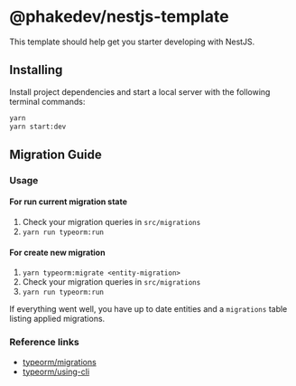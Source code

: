 # @phakedev/nestjs-template

This template should help get you starter developing with NestJS.

## Installing

Install project dependencies and start a local server with the following terminal commands:

```bash
yarn
yarn start:dev
```

## Migration Guide

### Usage

#### For run current migration state

1. Check your migration queries in `src/migrations`
2. `yarn run typeorm:run`

#### For create new migration

1. `yarn typeorm:migrate <entity-migration>`
2. Check your migration queries in `src/migrations`
3. `yarn run typeorm:run`

If everything went well, you have up to date entities and a `migrations` table listing applied migrations.

### Reference links

- [typeorm/migrations](https://github.com/typeorm/typeorm/blob/master/docs/migrations.md)
- [typeorm/using-cli](https://github.com/typeorm/typeorm/blob/master/docs/using-cli.md#notes-on-entity-files-written-in-typescript)
